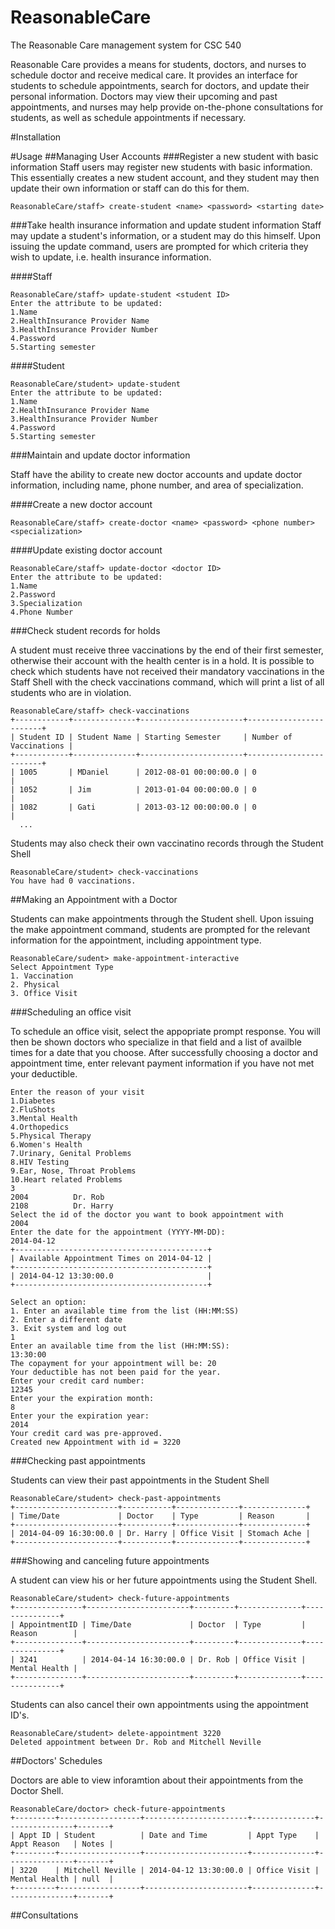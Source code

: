 ReasonableCare
==============

The Reasonable Care management system for CSC 540

Reasonable Care provides a means for students, doctors, and nurses to schedule doctor and receive medical care. 
It provides an interface for students to schedule appointments, search for doctors, and update their personal
information. Doctors may view their upcoming and past appointments, and nurses may help provide on-the-phone
consultations for students, as well as schedule appointments if necessary.

#Installation

#Usage
##Managing User Accounts
###Register a new student with basic information
Staff users may register new students with basic information. This essentially creates a new student account, and they student may then update their own information or staff can do this for them.

    
    ReasonableCare/staff> create-student <name> <password> <starting date>
    
###Take health insurance information and update student information
Staff may update a student's information, or a student may do this himself. Upon issuing the update command, users are prompted for which criteria they wish to update, i.e. health insurance information.

####Staff

    ReasonableCare/staff> update-student <student ID>
    Enter the attribute to be updated: 
    1.Name 
    2.HealthInsurance Provider Name
    3.HealthInsurance Provider Number 
    4.Password
    5.Starting semester
    
####Student

    ReasonableCare/student> update-student
    Enter the attribute to be updated: 
    1.Name 
    2.HealthInsurance Provider Name
    3.HealthInsurance Provider Number 
    4.Password
    5.Starting semester
    
###Maintain and update doctor information

Staff have the ability to create new doctor accounts and update doctor information, including name, phone number, and area of specialization.

####Create a new doctor account

    ReasonableCare/staff> create-doctor <name> <password> <phone number> <specialization>

####Update existing doctor account

    ReasonableCare/staff> update-doctor <doctor ID>
    Enter the attribute to be updated: 
    1.Name 
    2.Password
    3.Specialization
    4.Phone Number
    
###Check student records for holds

A student must receive three vaccinations by the end of their first semester, otherwise their account with the health center is in a hold. It is possible to check which students have not received their mandatory vaccinations in the Staff Shell with the check vaccinations command, which will print a list of all students who are in violation.

    ReasonableCare/staff> check-vaccinations
    +------------+--------------+-----------------------+------------------------+
    | Student ID | Student Name | Starting Semester     | Number of Vaccinations |
    +------------+--------------+-----------------------+------------------------+
    | 1005       | MDaniel      | 2012-08-01 00:00:00.0 | 0                      |
    | 1052       | Jim          | 2013-01-04 00:00:00.0 | 0                      |
    | 1082       | Gati         | 2013-03-12 00:00:00.0 | 0                      |
      ...
      
Students may also check their own vaccinatino records through the Student Shell

    ReasonableCare/student> check-vaccinations
    You have had 0 vaccinations.

##Making an Appointment with a Doctor

Students can make appointments through the Student shell. Upon issuing the make appointment command, students are prompted for the relevant information for the appointment, including appointment type.

    ReasonableCare/sudent> make-appointment-interactive
    Select Appointment Type
    1. Vaccination
    2. Physical
    3. Office Visit
    
###Scheduling an office visit

To schedule an office visit, select the appopriate prompt response. You will then be shown doctors who specialize in that field and a list of availble times for a date that you choose. After successfully choosing a doctor and appointment time, enter relevant payment information if you have not met your deductible.

    Enter the reason of your visit 
    1.Diabetes 
    2.FluShots 
    3.Mental Health 
    4.Orthopedics 
    5.Physical Therapy 
    6.Women's Health
    7.Urinary, Genital Problems 
    8.HIV Testing 
    9.Ear, Nose, Throat Problems 
    10.Heart related Problems 
    3
    2004          Dr. Rob
    2108          Dr. Harry
    Select the id of the doctor you want to book appointment with
    2004
    Enter the date for the appointment (YYYY-MM-DD):
    2014-04-12
    +-------------------------------------------+
    | Available Appointment Times on 2014-04-12 |
    +-------------------------------------------+
    | 2014-04-12 13:30:00.0                     |
    +-------------------------------------------+
    
    Select an option: 
    1. Enter an available time from the list (HH:MM:SS)
    2. Enter a different date
    3. Exit system and log out
    1
    Enter an available time from the list (HH:MM:SS):
    13:30:00
    The copayment for your appointment will be: 20
    Your deductible has not been paid for the year.
    Enter your credit card number:
    12345
    Enter your the expiration month:
    8
    Enter your the expiration year:
    2014
    Your credit card was pre-approved.
    Created new Appointment with id = 3220
  
###Checking past appointments

Students can view their past appointments in the Student Shell
    
    ReasonableCare/student> check-past-appointments
    +-----------------------+-----------+--------------+--------------+
    | Time/Date             | Doctor    | Type         | Reason       |
    +-----------------------+-----------+--------------+--------------+
    | 2014-04-09 16:30:00.0 | Dr. Harry | Office Visit | Stomach Ache |
    +-----------------------+-----------+--------------+--------------+
  
###Showing and canceling future appointments

A student can view his or her future appointments using the Student Shell.
  
    ReasonableCare/student> check-future-appointments
    +---------------+-----------------------+---------+--------------+---------------+
    | AppointmentID | Time/Date             | Doctor  | Type         | Reason        |
    +---------------+-----------------------+---------+--------------+---------------+
    | 3241          | 2014-04-14 16:30:00.0 | Dr. Rob | Office Visit | Mental Health |
    +---------------+-----------------------+---------+--------------+---------------+

Students can also cancel their own appointments using the appointment ID's.
    
    ReasonableCare/student> delete-appointment 3220
    Deleted appointment between Dr. Rob and Mitchell Neville
    
##Doctors' Schedules

Doctors are able to view inforamtion about their appointments from the Doctor Shell.

    ReasonableCare/doctor> check-future-appointments
    +---------+------------------+-----------------------+--------------+---------------+-------+
    | Appt ID | Student          | Date and Time         | Appt Type    | Appt Reason   | Notes |
    +---------+------------------+-----------------------+--------------+---------------+-------+
    | 3220    | Mitchell Neville | 2014-04-12 13:30:00.0 | Office Visit | Mental Health | null  |
    +---------+------------------+-----------------------+--------------+---------------+-------+

##Consultations

